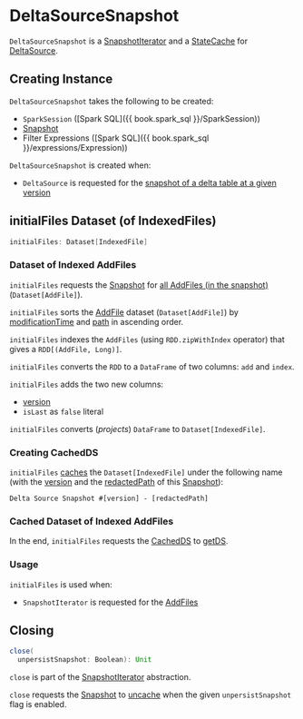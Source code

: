 # DeltaSourceSnapshot

`DeltaSourceSnapshot` is a [SnapshotIterator](SnapshotIterator.md) and a [StateCache](StateCache.md) for [DeltaSource](DeltaSource.md#initialState).

## Creating Instance

`DeltaSourceSnapshot` takes the following to be created:

* <span id="spark"> `SparkSession` ([Spark SQL]({{ book.spark_sql }}/SparkSession))
* <span id="snapshot"> [Snapshot](Snapshot.md)
* <span id="filters"> Filter Expressions ([Spark SQL]({{ book.spark_sql }}/expressions/Expression))

`DeltaSourceSnapshot` is created when:

* `DeltaSource` is requested for the [snapshot of a delta table at a given version](DeltaSource.md#getSnapshotAt)

## <span id="initialFiles"> initialFiles Dataset (of IndexedFiles)

```scala
initialFiles: Dataset[IndexedFile]
```

### <span id="initialFiles-Dataset-IndexedFile"> Dataset of Indexed AddFiles

`initialFiles` requests the [Snapshot](#snapshot) for [all AddFiles (in the snapshot)](Snapshot.md#allFiles) (`Dataset[AddFile]`).

`initialFiles` sorts the [AddFile](AddFile.md) dataset (`Dataset[AddFile]`) by [modificationTime](AddFile.md#modificationTime) and [path](AddFile.md#path) in ascending order.

`initialFiles` indexes the `AddFiles` (using `RDD.zipWithIndex` operator) that gives a `RDD[(AddFile, Long)]`.

`initialFiles` converts the `RDD` to a `DataFrame` of two columns: `add` and `index`.

`initialFiles` adds the two new columns:

* [version](#version)
* `isLast` as `false` literal

`initialFiles` converts (_projects_) `DataFrame` to `Dataset[IndexedFile]`.

### <span id="initialFiles-cacheDS"> Creating CachedDS

`initialFiles` [caches](StateCache.md#cacheDS) the `Dataset[IndexedFile]` under the following name (with the [version](#version) and the [redactedPath](Snapshot.md#redactedPath) of this [Snapshot](#snapshot)):

```text
Delta Source Snapshot #[version] - [redactedPath]
```

### <span id="initialFiles-getDS"> Cached Dataset of Indexed AddFiles

In the end, `initialFiles` requests the [CachedDS](#initialFiles-cacheDS) to [getDS](CachedDS.md#getDS).

### <span id="initialFiles-usage"> Usage

`initialFiles` is used when:

* `SnapshotIterator` is requested for the [AddFiles](SnapshotIterator.md#iterator)

## <span id="close"> Closing

```scala
close(
  unpersistSnapshot: Boolean): Unit
```

`close` is part of the [SnapshotIterator](SnapshotIterator.md#close) abstraction.

`close` requests the [Snapshot](#snapshot) to [uncache](StateCache.md#uncache) when the given `unpersistSnapshot` flag is enabled.
